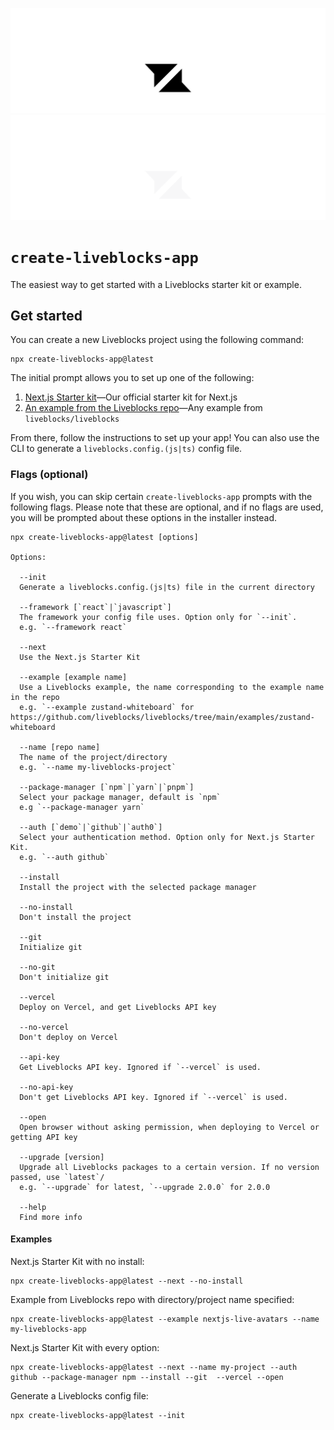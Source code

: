 <p align="center">
  <a href="https://liveblocks.io#gh-light-mode-only">
    <img src="https://raw.githubusercontent.com/liveblocks/liveblocks/main/.github/assets/header-light.svg" alt="Liveblocks" />
  </a>
  <a href="https://liveblocks.io#gh-dark-mode-only">
    <img src="https://raw.githubusercontent.com/liveblocks/liveblocks/main/.github/assets/header-dark.svg" alt="Liveblocks" />
  </a>
</p>

# `create-liveblocks-app`

The easiest way to get started with a Liveblocks starter kit or example.

## Get started

You can create a new Liveblocks project using the following command:

```
npx create-liveblocks-app@latest
```

The initial prompt allows you to set up one of the following:

1. [Next.js Starter kit](https://liveblocks.io/starter-kit)—Our official starter
   kit for Next.js
2. [An example from the Liveblocks repo](https://github.com/liveblocks/liveblocks/tree/main/examples)—Any
   example from `liveblocks/liveblocks`

From there, follow the instructions to set up your app! You can also use the CLI
to generate a `liveblocks.config.(js|ts)` config file.

### Flags (optional)

If you wish, you can skip certain `create-liveblocks-app` prompts with the
following flags. Please note that these are optional, and if no flags are used,
you will be prompted about these options in the installer instead.

```
npx create-liveblocks-app@latest [options]

Options:

  --init
  Generate a liveblocks.config.(js|ts) file in the current directory

  --framework [`react`|`javascript`]
  The framework your config file uses. Option only for `--init`.
  e.g. `--framework react`

  --next
  Use the Next.js Starter Kit

  --example [example name]
  Use a Liveblocks example, the name corresponding to the example name in the repo
  e.g. `--example zustand-whiteboard` for https://github.com/liveblocks/liveblocks/tree/main/examples/zustand-whiteboard

  --name [repo name]
  The name of the project/directory
  e.g. `--name my-liveblocks-project`

  --package-manager [`npm`|`yarn`|`pnpm`]
  Select your package manager, default is `npm`
  e.g `--package-manager yarn`

  --auth [`demo`|`github`|`auth0`]
  Select your authentication method. Option only for Next.js Starter Kit.
  e.g. `--auth github`

  --install
  Install the project with the selected package manager

  --no-install
  Don't install the project

  --git
  Initialize git

  --no-git
  Don't initialize git

  --vercel
  Deploy on Vercel, and get Liveblocks API key

  --no-vercel
  Don't deploy on Vercel

  --api-key
  Get Liveblocks API key. Ignored if `--vercel` is used.

  --no-api-key
  Don't get Liveblocks API key. Ignored if `--vercel` is used.

  --open
  Open browser without asking permission, when deploying to Vercel or getting API key

  --upgrade [version]
  Upgrade all Liveblocks packages to a certain version. If no version passed, use `latest`/
  e.g. `--upgrade` for latest, `--upgrade 2.0.0` for 2.0.0

  --help
  Find more info
```

#### Examples

Next.js Starter Kit with no install:

```
npx create-liveblocks-app@latest --next --no-install
```

Example from Liveblocks repo with directory/project name specified:

```
npx create-liveblocks-app@latest --example nextjs-live-avatars --name my-liveblocks-app
```

Next.js Starter Kit with every option:

```
npx create-liveblocks-app@latest --next --name my-project --auth github --package-manager npm --install --git  --vercel --open
```

Generate a Liveblocks config file:

```
npx create-liveblocks-app@latest --init
```
